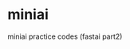 # miniai

<!-- WARNING: THIS FILE WAS AUTOGENERATED! DO NOT EDIT! -->

miniai practice codes (fastai part2)
